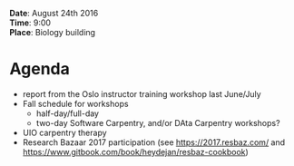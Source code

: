 **Date**: August 24th 2016  
**Time**: 9:00  
**Place**: Biology building

# Agenda #
- report from the Oslo instructor training workshop last June/July
- Fall schedule for workshops
   - half-day/full-day
   - two-day Software Carpentry, and/or DAta Carpentry workshops?
- UIO carpentry therapy
- Research Bazaar 2017 participation (see https://2017.resbaz.com/ and https://www.gitbook.com/book/heydejan/resbaz-cookbook)
